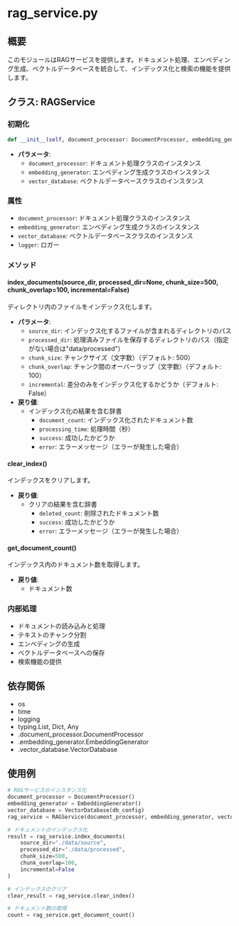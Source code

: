 # rag_service.py

## 概要
このモジュールはRAGサービスを提供します。ドキュメント処理、エンベディング生成、ベクトルデータベースを統合して、インデックス化と検索の機能を提供します。

## クラス: RAGService

### 初期化
```python
def __init__(self, document_processor: DocumentProcessor, embedding_generator: EmbeddingGenerator, vector_database: VectorDatabase)
```

- **パラメータ**:
  - `document_processor`: ドキュメント処理クラスのインスタンス
  - `embedding_generator`: エンベディング生成クラスのインスタンス
  - `vector_database`: ベクトルデータベースクラスのインスタンス

### 属性
- `document_processor`: ドキュメント処理クラスのインスタンス
- `embedding_generator`: エンベディング生成クラスのインスタンス
- `vector_database`: ベクトルデータベースクラスのインスタンス
- `logger`: ロガー

### メソッド

#### index_documents(source_dir, processed_dir=None, chunk_size=500, chunk_overlap=100, incremental=False)
ディレクトリ内のファイルをインデックス化します。

- **パラメータ**:
  - `source_dir`: インデックス化するファイルが含まれるディレクトリのパス
  - `processed_dir`: 処理済みファイルを保存するディレクトリのパス（指定がない場合は"data/processed"）
  - `chunk_size`: チャンクサイズ（文字数）（デフォルト: 500）
  - `chunk_overlap`: チャンク間のオーバーラップ（文字数）（デフォルト: 100）
  - `incremental`: 差分のみをインデックス化するかどうか（デフォルト: False）
- **戻り値**:
  - インデックス化の結果を含む辞書
    - `document_count`: インデックス化されたドキュメント数
    - `processing_time`: 処理時間（秒）
    - `success`: 成功したかどうか
    - `error`: エラーメッセージ（エラーが発生した場合）

#### clear_index()
インデックスをクリアします。

- **戻り値**:
  - クリアの結果を含む辞書
    - `deleted_count`: 削除されたドキュメント数
    - `success`: 成功したかどうか
    - `error`: エラーメッセージ（エラーが発生した場合）

#### get_document_count()
インデックス内のドキュメント数を取得します。

- **戻り値**:
  - ドキュメント数

### 内部処理
- ドキュメントの読み込みと処理
- テキストのチャンク分割
- エンベディングの生成
- ベクトルデータベースへの保存
- 検索機能の提供

## 依存関係
- os
- time
- logging
- typing.List, Dict, Any
- .document_processor.DocumentProcessor
- .embedding_generator.EmbeddingGenerator
- .vector_database.VectorDatabase

## 使用例
```python
# RAGサービスのインスタンス化
document_processor = DocumentProcessor()
embedding_generator = EmbeddingGenerator()
vector_database = VectorDatabase(db_config)
rag_service = RAGService(document_processor, embedding_generator, vector_database)

# ドキュメントのインデックス化
result = rag_service.index_documents(
    source_dir="./data/source",
    processed_dir="./data/processed",
    chunk_size=500,
    chunk_overlap=100,
    incremental=False
)

# インデックスのクリア
clear_result = rag_service.clear_index()

# ドキュメント数の取得
count = rag_service.get_document_count()
```
